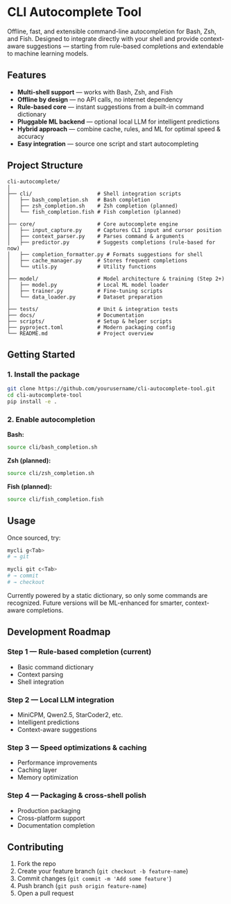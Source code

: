 # CLI Autocomplete Tool

Offline, fast, and extensible command-line autocompletion for Bash, Zsh, and Fish.
Designed to integrate directly with your shell and provide context-aware suggestions — starting from rule-based completions and extendable to machine learning models.

## Features

- **Multi-shell support** — works with Bash, Zsh, and Fish
- **Offline by design** — no API calls, no internet dependency
- **Rule-based core** — instant suggestions from a built-in command dictionary
- **Pluggable ML backend** — optional local LLM for intelligent predictions
- **Hybrid approach** — combine cache, rules, and ML for optimal speed & accuracy
- **Easy integration** — source one script and start autocompleting

## Project Structure

```
cli-autocomplete/
│
├── cli/                     # Shell integration scripts
│   ├── bash_completion.sh   # Bash completion
│   ├── zsh_completion.sh    # Zsh completion (planned)
│   └── fish_completion.fish # Fish completion (planned)
│
├── core/                    # Core autocomplete engine
│   ├── input_capture.py     # Captures CLI input and cursor position
│   ├── context_parser.py    # Parses command & arguments
│   ├── predictor.py         # Suggests completions (rule-based for now)
│   ├── completion_formatter.py # Formats suggestions for shell
│   ├── cache_manager.py     # Stores frequent completions
│   └── utils.py             # Utility functions
│
├── model/                   # Model architecture & training (Step 2+)
│   ├── model.py             # Local ML model loader
│   ├── trainer.py           # Fine-tuning scripts
│   └── data_loader.py       # Dataset preparation
│
├── tests/                   # Unit & integration tests
├── docs/                    # Documentation
├── scripts/                 # Setup & helper scripts
├── pyproject.toml           # Modern packaging config
└── README.md                # Project overview
```

## Getting Started

### 1. Install the package

```bash
git clone https://github.com/yourusername/cli-autocomplete-tool.git
cd cli-autocomplete-tool
pip install -e .
```

### 2. Enable autocompletion

**Bash:**
```bash
source cli/bash_completion.sh
```

**Zsh (planned):**
```bash
source cli/zsh_completion.sh
```

**Fish (planned):**
```bash
source cli/fish_completion.fish
```

## Usage

Once sourced, try:

```bash
mycli g<Tab>
# → git

mycli git c<Tab>
# → commit
# → checkout
```

Currently powered by a static dictionary, so only some commands are recognized.
Future versions will be ML-enhanced for smarter, context-aware completions.

## Development Roadmap

### Step 1 — Rule-based completion (current)
- Basic command dictionary
- Context parsing
- Shell integration

### Step 2 — Local LLM integration
- MiniCPM, Qwen2.5, StarCoder2, etc.
- Intelligent predictions
- Context-aware suggestions

### Step 3 — Speed optimizations & caching
- Performance improvements
- Caching layer
- Memory optimization

### Step 4 — Packaging & cross-shell polish
- Production packaging
- Cross-platform support
- Documentation completion

## Contributing

1. Fork the repo
2. Create your feature branch (`git checkout -b feature-name`)
3. Commit changes (`git commit -m 'Add some feature'`)
4. Push branch (`git push origin feature-name`)
5. Open a pull request